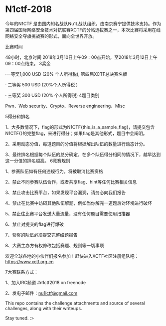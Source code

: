 # N1ctf-2018

今年的N1CTF 是由国内知名战队Nu1L战队组织，由南京赛宁提供技术支持。作为第四届国际网络安全技术对抗联赛XCTF的分站选拔赛之一，本次比赛将采用在线网络安全夺旗挑战赛的形式，面向全世界开放。

比赛时间

48小时，北京时间 2018年3月10日上午09：00点开始，至2018年3月12日上午09：00点结束。
3奖金

 
·一等奖1,000 USD (20% 个人所得税), 第四届XCTF总决赛名额
 
· 二等奖 500 USD (20%个人所得税 )
 
· 三等奖 300 USD (20% 个人所得税)
4题目类别

Pwn、Web security、Crypto、Reverse engineering、Misc

5得分和排名


1、大多数情况下，flag的形式为N1CTF{this_is_a_sample_flag}，请提交包含N1CTF{}的完整flag，来进行得分；如果flag是其他形式，题目中会阐明。

2、采用动态分值，每道题目的分值将根据解出队伍的数量进行动态计分。

3、最终排名根据每个队伍的总分确定，在多个队伍得分相同的情况下，越早达到这一分值的排名越高。
6竞赛规则


1、参赛队伍如有任何违规行为，将被取消比赛资格

2、禁止不同参赛队伍合作，或者共享flag、hint等任何比赛相关信息

3、禁止攻击比赛平台，如果发现平台漏洞，请务必向我们报告

4、禁止在比赛中妨碍其他队伍解题，例如当你解完一道题后对环境进行破坏

5、禁止往比赛平台发送大量流量，没有任何题目需要使用扫描器

6、禁止对提交的flag进行爆破

7、获奖的队伍必须提交完整结题报告

8、大赛主办方有权修改包括赛题、规则等一切事项

欢迎全球各地的小伙伴们报名参加！赶快进入XCTF社区注册组队吧：https://www.xctf.org.cn

7大赛联系方式：

1、加入IRC频道 #n1ctf2018 on freenode

2、发电子邮件：nu1lctf@gmail.com


This repo contains the challenge attachments and source of several challenges, along with their writeups.

Stay tuned. :>

